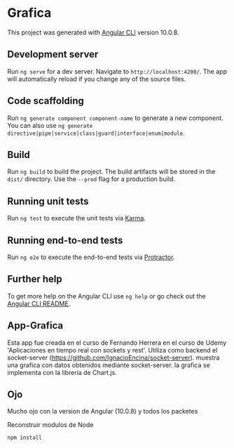 # Grafica

This project was generated with [Angular CLI](https://github.com/angular/angular-cli) version 10.0.8.

## Development server

Run `ng serve` for a dev server. Navigate to `http://localhost:4200/`. The app will automatically reload if you change any of the source files.

## Code scaffolding

Run `ng generate component component-name` to generate a new component. You can also use `ng generate directive|pipe|service|class|guard|interface|enum|module`.

## Build

Run `ng build` to build the project. The build artifacts will be stored in the `dist/` directory. Use the `--prod` flag for a production build.

## Running unit tests

Run `ng test` to execute the unit tests via [Karma](https://karma-runner.github.io).

## Running end-to-end tests

Run `ng e2e` to execute the end-to-end tests via [Protractor](http://www.protractortest.org/).

## Further help

To get more help on the Angular CLI use `ng help` or go check out the [Angular CLI README](https://github.com/angular/angular-cli/blob/master/README.md).

## App-Grafica

Esta app fue creada en el curso de Fernando Herrera en el curso de Udemy 'Aplicaciones en tiempo real con sockets y rest'.
Utiliza como backend el socket-server (https://github.com/IgnacioEncina/socket-server).
muestra una grafica con datos obtenidos mediante socket-server. la grafica se implementa con la libreria de Chart.js.

## Ojo

Mucho ojo con la version de Angular (10.0.8) y todos los packetes

Reconstruir modulos de Node

```
npm install
```




